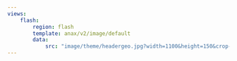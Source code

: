 ```yaml
---
views:
    flash:
        region: flash
        template: anax/v2/image/default
        data:
            src: "image/theme/headergeo.jpg?width=1100&height=150&crop-to-fit&area=0,0,30,0"
---
```

